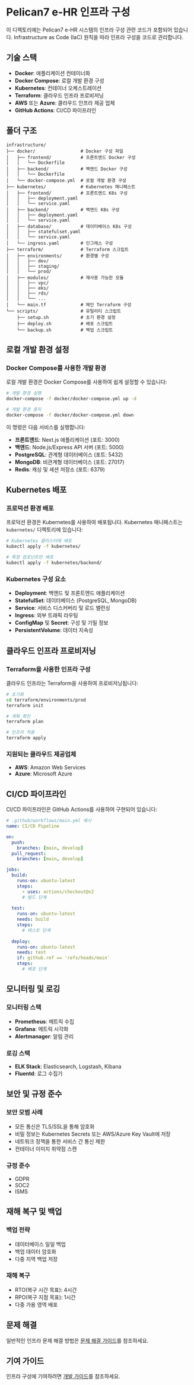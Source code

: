 # Pelican7 e-HR 인프라 구성

이 디렉토리에는 Pelican7 e-HR 시스템의 인프라 구성 관련 코드가 포함되어 있습니다. Infrastructure as Code (IaC) 원칙을 따라 인프라 구성을 코드로 관리합니다.

## 기술 스택

- **Docker**: 애플리케이션 컨테이너화
- **Docker Compose**: 로컬 개발 환경 구성
- **Kubernetes**: 컨테이너 오케스트레이션
- **Terraform**: 클라우드 인프라 프로비저닝
- **AWS** 또는 **Azure**: 클라우드 인프라 제공 업체
- **GitHub Actions**: CI/CD 파이프라인

## 폴더 구조

```
infrastructure/
├── docker/                 # Docker 구성 파일
│   ├── frontend/           # 프론트엔드 Docker 구성
│   │   └── Dockerfile
│   ├── backend/            # 백엔드 Docker 구성
│   │   └── Dockerfile
│   └── docker-compose.yml  # 로컬 개발 환경 구성
├── kubernetes/             # Kubernetes 매니페스트
│   ├── frontend/           # 프론트엔드 K8s 구성
│   │   ├── deployment.yaml
│   │   └── service.yaml
│   ├── backend/            # 백엔드 K8s 구성
│   │   ├── deployment.yaml
│   │   └── service.yaml
│   ├── database/           # 데이터베이스 K8s 구성
│   │   ├── statefulset.yaml
│   │   └── service.yaml
│   └── ingress.yaml        # 인그레스 구성
├── terraform/              # Terraform 스크립트
│   ├── environments/       # 환경별 구성
│   │   ├── dev/
│   │   ├── staging/
│   │   └── prod/
│   ├── modules/            # 재사용 가능한 모듈
│   │   ├── vpc/
│   │   ├── eks/
│   │   ├── rds/
│   │   └── ...
│   └── main.tf             # 메인 Terraform 구성
└── scripts/                # 유틸리티 스크립트
    ├── setup.sh            # 초기 환경 설정
    ├── deploy.sh           # 배포 스크립트
    └── backup.sh           # 백업 스크립트
```

## 로컬 개발 환경 설정

### Docker Compose를 사용한 개발 환경

로컬 개발 환경은 Docker Compose를 사용하여 쉽게 설정할 수 있습니다:

```bash
# 개발 환경 실행
docker-compose -f docker/docker-compose.yml up -d

# 개발 환경 중지
docker-compose -f docker/docker-compose.yml down
```

이 명령은 다음 서비스를 실행합니다:

- **프론트엔드**: Next.js 애플리케이션 (포트: 3000)
- **백엔드**: Node.js/Express API 서버 (포트: 5000)
- **PostgreSQL**: 관계형 데이터베이스 (포트: 5432)
- **MongoDB**: 비관계형 데이터베이스 (포트: 27017)
- **Redis**: 캐싱 및 세션 저장소 (포트: 6379)

## Kubernetes 배포

### 프로덕션 환경 배포

프로덕션 환경은 Kubernetes를 사용하여 배포됩니다. Kubernetes 매니페스트는 `kubernetes/` 디렉토리에 있습니다:

```bash
# Kubernetes 클러스터에 배포
kubectl apply -f kubernetes/

# 특정 컴포넌트만 배포
kubectl apply -f kubernetes/backend/
```

### Kubernetes 구성 요소

- **Deployment**: 백엔드 및 프론트엔드 애플리케이션
- **StatefulSet**: 데이터베이스 (PostgreSQL, MongoDB)
- **Service**: 서비스 디스커버리 및 로드 밸런싱
- **Ingress**: 외부 트래픽 라우팅
- **ConfigMap** 및 **Secret**: 구성 및 기밀 정보
- **PersistentVolume**: 데이터 지속성

## 클라우드 인프라 프로비저닝

### Terraform을 사용한 인프라 구성

클라우드 인프라는 Terraform을 사용하여 프로비저닝됩니다:

```bash
# 초기화
cd terraform/environments/prod
terraform init

# 계획 확인
terraform plan

# 인프라 적용
terraform apply
```

### 지원되는 클라우드 제공업체

- **AWS**: Amazon Web Services
- **Azure**: Microsoft Azure

## CI/CD 파이프라인

CI/CD 파이프라인은 GitHub Actions를 사용하여 구현되어 있습니다:

```yaml
# .github/workflows/main.yml 예시
name: CI/CD Pipeline

on:
  push:
    branches: [main, develop]
  pull_request:
    branches: [main, develop]

jobs:
  build:
    runs-on: ubuntu-latest
    steps:
      - uses: actions/checkout@v2
      # 빌드 단계
  
  test:
    runs-on: ubuntu-latest
    needs: build
    steps:
      # 테스트 단계
  
  deploy:
    runs-on: ubuntu-latest
    needs: test
    if: github.ref == 'refs/heads/main'
    steps:
      # 배포 단계
```

## 모니터링 및 로깅

### 모니터링 스택

- **Prometheus**: 메트릭 수집
- **Grafana**: 메트릭 시각화
- **Alertmanager**: 알림 관리

### 로깅 스택

- **ELK Stack**: Elasticsearch, Logstash, Kibana
- **Fluentd**: 로그 수집기

## 보안 및 규정 준수

### 보안 모범 사례

- 모든 통신은 TLS/SSL을 통해 암호화
- 비밀 정보는 Kubernetes Secrets 또는 AWS/Azure Key Vault에 저장
- 네트워크 정책을 통한 서비스 간 통신 제한
- 컨테이너 이미지 취약점 스캔

### 규정 준수

- GDPR
- SOC2
- ISMS

## 재해 복구 및 백업

### 백업 전략

- 데이터베이스 일일 백업
- 백업 데이터 암호화
- 다중 지역 백업 저장

### 재해 복구

- RTO(복구 시간 목표): 4시간
- RPO(복구 지점 목표): 1시간
- 다중 가용 영역 배포

## 문제 해결

일반적인 인프라 문제 해결 방법은 [문제 해결 가이드](../docs/troubleshooting.md)를 참조하세요.

## 기여 가이드

인프라 구성에 기여하려면 [개발 가이드](../docs/development-guide.md)를 참조하세요.
